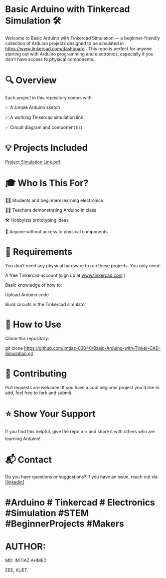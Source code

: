 
# Basic Arduino with Tinkercad Simulation 🛠️

Welcome to Basic Arduino with Tinkercad Simulation — a beginner-friendly collection of Arduino projects designed to be simulated in https://www.tinkercad.com/dashboard . This repo is perfect for anyone starting out with Arduino programming and electronics, especially if you don't have access to physical components.

# 🔍 Overview

Each project in this repository comes with:

✅ A simple Arduino sketch

✅ A working Tinkercad simulation link

✅ Circuit diagram and component list
# 💡 Projects Included
[Project Simulation Link.pdf](https://github.com/user-attachments/files/21139467/Project.Simulation.Link.pdf)


# 🎓 Who Is This For?

🧑‍🎓 Students and beginners learning electronics

👩‍🏫 Teachers demonstrating Arduino in class

🛠️ Hobbyists prototyping ideas

🧪 Anyone without access to physical components

# 🔧 Requirements

You don’t need any physical hardware to run these projects. You only need:

A free Tinkercad account (sign up at www.tinkercad.com )

Basic knowledge of how to:

Upload Arduino code

Build circuits in the Tinkercad simulator

# 🚀 How to Use
Clone this repository:

git clone https://github.com/imtiaz-03040/Basic-Arduino-with-Tinker-CAD-Simulation.git

# 🙌 Contributing

Pull requests are welcome! If you have a cool beginner project you'd like to add, feel free to fork and submit.



# ⭐ Show Your Support

If you find this helpful, give the repo a ⭐ and share it with others who are learning Arduino!

# 📬 Contact 

Do you have questions or suggestions? If you have an issue, reach out via [[linkedin]](https://www.linkedin.com/in/md-imtiaz-ahmed-53a929341?utm_source=share&utm_campaign=share_via&utm_content=profile&utm_medium=android_app)

# #Arduino # Tinkercad # Electronics #Simulation #STEM #BeginnerProjects #Makers

# AUTHOR:

MD. IMTIAZ AHMED

EEE, KUET.






